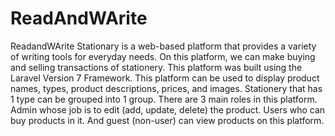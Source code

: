 # ReadAndWArite
ReadandWArite Stationary is a web-based platform that provides a variety of writing tools for everyday needs. On this platform, we can make buying and selling transactions of stationery. This platform was built using the Laravel Version 7 Framework.  This platform can be used to display product names, types, product descriptions, prices, and images. Stationery that has 1 type can be grouped into 1 group. There are 3 main roles in this platform. Admin whose job is to edit (add, update, delete) the product. Users who can buy products in it. And guest (non-user) can view products on this platform.
